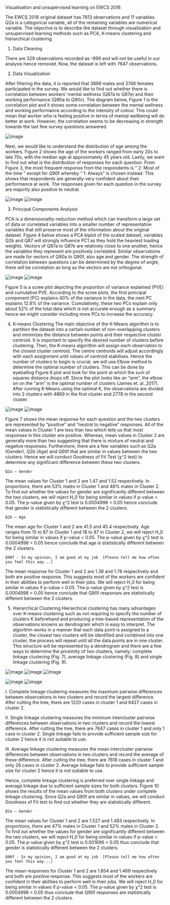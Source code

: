 Visualisation and unsupervised learning on EWCS 2016

The EWCS 2016 original dataset has 7813 observations and 11 variables. Q2a is a categorical variable, all of the remaining variables are numerical variable. 
The objective is to describe the dataset through visualization and unsupervised learning methods such as PCA, K-means clustering and hierarchical clustering.
1.	Data Cleaning

There are 329 observations recorded as -999 and will not be useful in our analysis hence removed. Now, the dataset is left with 7647 observations.

2.	Data Visualization

After filtering the data, it is reported that 3899 males and 3748 females participated in the survey. We would like to find out whether there is correlation between workers’ mental wellness (Q87a to Q87e) and their working performance (Q90a to Q90c). The diagram below, Figure 1 is the correlation plot and it shows some correlation between the mental wellness and working performance according to the intensity of colour. This could mean that worker who is feeling positive in terms of mental wellbeing will do better at work. However, the correlation seems to be decreasing in strength towards the last few survey questions answered. 

![image](https://user-images.githubusercontent.com/81580783/121814844-ba2b4480-cca5-11eb-9bd1-54177be480f1.jpeg)


Next, we would like to understand the distribution of age among the workers. Figure 2 shows the age of the workers ranged from early 20s to late 70s, with the median age at approximately 45 years old. Lastly, we want to find out what is the distribution of responses for each question. From Figure 3, the most frequent response from the respondents is “ 2: Most of the time ” except for Q90f whereby “ 1: Always” is chosen instead. This shows that respondents are generally very confident about their performance at work. The responses given for each question in the survey are majority also positive to neutral.


![image](https://user-images.githubusercontent.com/81580783/121814853-c6170680-cca5-11eb-8202-c18cc52b41de.jpeg)
![image](https://user-images.githubusercontent.com/81580783/121814858-d0390500-cca5-11eb-90fd-44be253f4429.jpeg)


3.	Principal Components Analysis

PCA is a dimensionality-reduction method which can transform a large set of data or correlated variables into a smaller number of representative variables that still preserve most of the information about the original dataset. Figure 4 below shows a PCA biplot of the scaled dataset, variables Q2b and Q87 will strongly influence PC1 as they hold the heaviest loading weights. Vectors of Q87a to Q87e are relatively close to one another, hence the variables they represent are positively correlated. Similar observations are made for vectors of Q90a to Q90f, also age and gender. The strength of correlation between questions can be determined by the degree of angle, there will be correlation as long as the vectors are not orthogonal.

![image](https://user-images.githubusercontent.com/81580783/121814904-0bd3cf00-cca6-11eb-87b7-e6d24ebf266e.png)
![image](https://user-images.githubusercontent.com/81580783/121814908-13937380-cca6-11eb-862f-7979028c9273.png)

Figure 5 is a scree plot depicting the proportion of variance explained (PVE) and cumulative PVE. According to the scree plots, the first principal component (PC) explains 40% of the variance in the data, the next PC explains 12.8% of the variance. Cumulatively, these two PCs explain only about 52% of the total data which is not accurate enough as a summary hence we might consider including more PCs to increase the accuracy.

4.	K-means Clustering
The main objective of the K-Means algorithm is to partition the dataset into a certain number of non-overlapping clusters and minimizes the distance between points and their respective cluster centroid. It is important to specify the desired number of clusters before clustering. Then, the K-means algorithm will assign each observation to the closest cluster centroid. The centre centroids will adjust accordingly with each assignment until values of centroid stabilises. Hence the number of clusters to begin is crucial, we will use Elbow method to determine the optimal number of clusters. This can be done by eyeballing Figure 6 plot and look for the point at which the sum of squares distance drops off. Since the plot looks like an “arm”, the elbow on on the “arm” is the optimal number of clusters (James et. al.,2017). After running K-Means using the optimal K, the observations are divided into 2 clusters with 4869 in the first cluster and 2778 in the second cluster. 

![image](https://user-images.githubusercontent.com/81580783/121814928-3b82d700-cca6-11eb-9526-35a096d6ea28.png)
![image](https://user-images.githubusercontent.com/81580783/121814934-3e7dc780-cca6-11eb-8432-83cdccbd4e58.png)

Figure 7 shows the mean response for each question and the two clusters are represented by “positive” and “neutral to negative” responses.  All of the mean values in Cluster 1 are less than two which tells us that most responses in this cluster are positive. Whereas, mean values in Cluster 2 are generally more than two suggesting that there is mixture of neutral and negative responses. Furthermore, there are a few variables such as Q2a (Gender), Q2b (Age) and Q90f that are similar in values between the two clusters. Hence we will conduct Goodness of Fit Test (χ^2  test) to determine any significant difference between these two clusters.

	Q2a – Gender
The mean values for Cluster 1 and 2 are 1.47 and 1.52 respectively. In proportions, there are 53% males in Cluster 1 and 48% males in Cluster 2. To find out whether the values for gender are significantly different between the two clusters, we will reject H_0  for being similar in values if p-value < 0.05. The p-value given by χ^2 test is 0.0004998  < 0.05 hence conclude that gender is statistically different between the 2 clusters.
	
	Q2b – Age
The mean age for Cluster 1 and 2 are 41.5 and 45.4 respectively. Age ranges from 15 to 87 in Cluster 1 and 18 to 87 in Cluster 2, we will reject H_0  for being similar in values if p-value < 0.05. The p-value given by χ^2 test is 0.0004998  < 0.05 hence conclude that age is statistically different between the 2 clusters.

	Q90f - In my opinion, I am good at my job  [Please tell me how often you feel this way...]
The mean response for Cluster 1 and 2 are 1.38 and 1.78 respectively and both are positive response. This suggests most of the workers are confident in their abilities to perform well in their jobs. We will reject H_0  for being similar in values if p-value < 0.05. The p-value given by χ^2 test is 0.0004998 < 0.05 hence conclude that Q90f responses are statistically different between the 2 clusters.

5.	Hierarchical Clustering
Hierarchical clustering has many advantages over K-means clustering such as not requiring to specify the number of clusters K beforehand and producing a tree-based representation of the observations knowns as dendrogram which is easy to interpret. The algorithm works in a manner that each data point is assigned to a cluster, the closest two clusters will be identified and combined into one cluster, the process will repeat until all the data points are in one cluster. This structure will be represented by a dendrogram and there are a few ways to determine the proximity of two clusters, namely; complete linkage clustering (Fig. 7), average linkage clustering (Fig. 8) and single linkage clustering (Fig. 9).

![image](https://user-images.githubusercontent.com/81580783/121814973-7edd4580-cca6-11eb-87af-94751325bed2.png)
![image](https://user-images.githubusercontent.com/81580783/121814977-81d83600-cca6-11eb-9555-58deb4163cf7.png)
![image](https://user-images.githubusercontent.com/81580783/121814980-84d32680-cca6-11eb-9b13-2610ebdabbb7.png)

![image](https://user-images.githubusercontent.com/81580783/121814989-8a307100-cca6-11eb-871c-7b8e2115cf6a.png)
![image](https://user-images.githubusercontent.com/81580783/121814993-8d2b6180-cca6-11eb-8705-9a4254b1e7d2.png)

I.	Complete linkage clustering measures the maximum pairwise differences between observations in two clusters and record the largest difference. After cutting the tree, there are 1220 cases in cluster 1 and 6427 cases in cluster 2. 

II.	Single linkage clustering measures the minimum intercluster pairwise differences between observations in two clusters and record the lowest difference. After cutting the tree, there are 7647 cases in cluster 1 and only 1 case in cluster 2. Single linkage fails to provide sufficient sample size for cluster 2 hence it is not suitable to use.

III.	Average linkage clustering measures the mean intercluster pairwise differences between observations in two clusters and record the average of these difference. After cutting the tree, there are 7618 cases in cluster 1 and only 29 cases in cluster 2. Average linkage fails to provide sufficient sample size for cluster 2 hence it is not suitable to use.

Hence, complete linkage clustering is preferred over single linkage and average linkage due to sufficient sample sizes for both clusters. Figure 10 shows the results of the mean values from both clusters under complete linkage clustering. Since Q2a and Q90f are similar in values, we will conduct Goodness of Fit test to find out whether they are statistically different.

	Q2a – Gender
The mean values for Cluster 1 and 2 are 1.527 and 1.483 respectively. In proportions, there are 47% males in Cluster 1 and 52% males in Cluster 2. To find out whether the values for gender are significantly different between the two clusters, we will reject H_0  for being similar in values if p-value < 0.05. The p-value given by χ^2 test is 0.001696 < 0.05 thus conclude that gender is statistically different between the 2 clusters.

	Q90f - In my opinion, I am good at my job  [Please tell me how often you feel this way...]
The mean responses for Cluster 1 and 2 are 1.854 and 1.469 respectively and both are positive response. This suggests most of the workers are confident in their abilities to perform well in their jobs. We will reject H_0  for being similar in values if p-value < 0.05. The p-value given by χ^2 test is 0.0004998 < 0.05 thus conclude that Q90f responses are statistically different between the 2 clusters.
